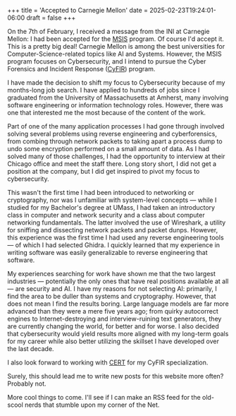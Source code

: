 +++
title = 'Accepted to Carnegie Mellon'
date = 2025-02-23T19:24:01-06:00
draft = false
+++

On the 7th of February, I received a message from the INI at Carnegie Mellon: I had been accepted for the [MSIS] program. Of course I'd accept it. This is a pretty big deal! Carnegie Mellon is among the best universities for Computer-Science-related topics like AI and Systems. However, the MSIS program focuses on Cybersecurity, and I intend to pursue the Cyber Forensics and Incident Response ([CyFIR]) program.

I have made the decision to shift my focus to Cybersecurity because of my months-long job search. I have applied to hundreds of jobs since I graduated from the University of Massachusetts at Amherst, many involving software engineering or information technology roles. However, there was one that interested me the most because of the content of the work.

Part of one of the many application processes I had gone through involved solving several problems using reverse engineering and cyberforensics, from combing through network packets to taking apart a process dump to undo some encryption performed on a small amount of data. As I had solved many of those challenges, I had the opportunity to interview at their Chicago office and meet the staff there. Long story short, I did not get a position at the company, but I did get inspired to pivot my focus to cybersecurity.

This wasn't the first time I had been introduced to networking or cryptography, nor was I unfamiliar with system-level concepts — while I studied for my Bachelor's degree at UMass, I had taken an introductory class in computer and network security and a class about computer networking fundamentals. The latter involved the use of Wireshark, a utility for sniffing and dissecting network packets and packet dunps. However, this experience was the first time I had used any reverse engineering tools — of which I had selected Ghidra. I quickly learned that my experience in writing software was easily generalizable to reverse engineering that software.

My experiences searching for work have shown me that the two largest industries — potentially the only ones that have real positions available at all — are security and AI. I have my reasons for not selecting AI: primarily, I find the area to be duller than systems and cryptography. However, that does not mean I find the results boring. Large language models are far more advanced than they were a mere five years ago; from quirky autocorrect engines to Internet-destroying and interview-ruining text generators, they are currently changing the world, for better and for worse. I also decided that cybersecurity would yield results more aligned with my long-term goals for my career while also better utilizing the skillset I have developed over the last decade.

I also look forward to working with [CERT] for my CyFIR specialization.

Surely, this should lead me to write new posts for this website more often? Probably not.

More cool things to come. I'll see if I can make an RSS feed for the old-scool nerds that stumble upon my corner of the Net.

[MSIS]: https://www.cmu.edu/ini/academics/msis
[CyFIR]: https://www.cmu.edu/ini/academics/cyfir.html
[CERT]: https://www.cert.org/
